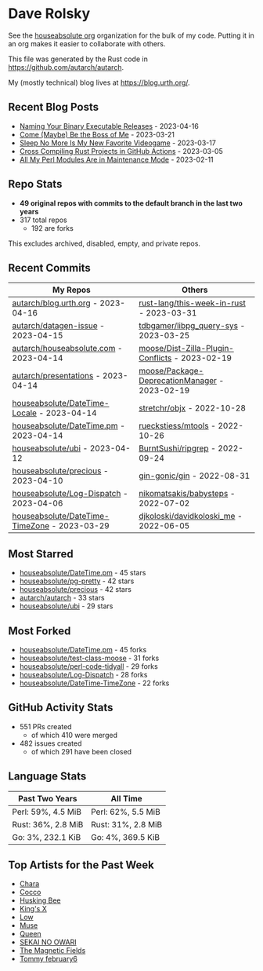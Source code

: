 
# Dave Rolsky

See the [houseabsolute org](https://github.com/houseabsolute) organization for
the bulk of my code. Putting it in an org makes it easier to collaborate with
others.

This file was generated by the Rust code in
https://github.com/autarch/autarch.

My (mostly technical) blog lives at https://blog.urth.org/.

## Recent Blog Posts

- [Naming Your Binary Executable Releases](https://blog.urth.org/2023/04/16/naming-your-binary-executable-releases/) - 2023-04-16
- [Come (Maybe) Be the Boss of Me](https://blog.urth.org/2023/03/21/come-maybe-be-the-boss-of-me/) - 2023-03-21
- [Sleep No More Is My New Favorite Videogame](https://blog.urth.org/2023/03/17/sleep-no-more-is-my-new-favorite-videogame/) - 2023-03-17
- [Cross Compiling Rust Projects in GitHub Actions](https://blog.urth.org/2023/03/05/cross-compiling-rust-projects-in-github-actions/) - 2023-03-05
- [All My Perl Modules Are in Maintenance Mode](https://blog.urth.org/2023/02/11/all-my-perl-modules-are-in-maintenance-mode/) - 2023-02-11


## Repo Stats
- **49 original repos with commits to the default branch in the last two years**
- 317 total repos
  - 192 are forks

This excludes archived, disabled, empty, and private repos.

## Recent Commits
| My Repos | Others |
|----------|--------|
| [autarch/blog.urth.org](https://github.com/autarch/blog.urth.org) - 2023-04-16              | [rust-lang/this-week-in-rust](https://github.com/rust-lang/this-week-in-rust) - 2023-03-31                |
| [autarch/datagen-issue](https://github.com/autarch/datagen-issue) - 2023-04-15              | [tdbgamer/libpg_query-sys](https://github.com/tdbgamer/libpg_query-sys) - 2023-03-25                |
| [autarch/houseabsolute.com](https://github.com/autarch/houseabsolute.com) - 2023-04-14              | [moose/Dist-Zilla-Plugin-Conflicts](https://github.com/moose/Dist-Zilla-Plugin-Conflicts) - 2023-02-19                |
| [autarch/presentations](https://github.com/autarch/presentations) - 2023-04-14              | [moose/Package-DeprecationManager](https://github.com/moose/Package-DeprecationManager) - 2023-02-19                |
| [houseabsolute/DateTime-Locale](https://github.com/houseabsolute/DateTime-Locale) - 2023-04-14              | [stretchr/objx](https://github.com/stretchr/objx) - 2022-10-28                |
| [houseabsolute/DateTime.pm](https://github.com/houseabsolute/DateTime.pm) - 2023-04-14              | [rueckstiess/mtools](https://github.com/rueckstiess/mtools) - 2022-10-26                |
| [houseabsolute/ubi](https://github.com/houseabsolute/ubi) - 2023-04-12              | [BurntSushi/ripgrep](https://github.com/BurntSushi/ripgrep) - 2022-09-24                |
| [houseabsolute/precious](https://github.com/houseabsolute/precious) - 2023-04-10              | [gin-gonic/gin](https://github.com/gin-gonic/gin) - 2022-08-31                |
| [houseabsolute/Log-Dispatch](https://github.com/houseabsolute/Log-Dispatch) - 2023-04-06              | [nikomatsakis/babysteps](https://github.com/nikomatsakis/babysteps) - 2022-07-02                |
| [houseabsolute/DateTime-TimeZone](https://github.com/houseabsolute/DateTime-TimeZone) - 2023-03-29              | [djkoloski/davidkoloski_me](https://github.com/djkoloski/davidkoloski_me) - 2022-06-05                |


## Most Starred
- [houseabsolute/DateTime.pm](https://github.com/houseabsolute/DateTime.pm) - 45 stars
- [houseabsolute/pg-pretty](https://github.com/houseabsolute/pg-pretty) - 42 stars
- [houseabsolute/precious](https://github.com/houseabsolute/precious) - 42 stars
- [autarch/autarch](https://github.com/autarch/autarch) - 33 stars
- [houseabsolute/ubi](https://github.com/houseabsolute/ubi) - 29 stars


## Most Forked
- [houseabsolute/DateTime.pm](https://github.com/houseabsolute/DateTime.pm) - 45 forks
- [houseabsolute/test-class-moose](https://github.com/houseabsolute/test-class-moose) - 31 forks
- [houseabsolute/perl-code-tidyall](https://github.com/houseabsolute/perl-code-tidyall) - 29 forks
- [houseabsolute/Log-Dispatch](https://github.com/houseabsolute/Log-Dispatch) - 28 forks
- [houseabsolute/DateTime-TimeZone](https://github.com/houseabsolute/DateTime-TimeZone) - 22 forks


## GitHub Activity Stats
- 551 PRs created
  - of which 410 were merged
- 482 issues created
  - of which 291 have been closed

## Language Stats
| Past Two Years        | All Time                |
|-----------------------|-------------------------|
| Perl: 59%, 4.5 MiB              | Perl: 62%, 5.5 MiB                |
| Rust: 36%, 2.8 MiB              | Rust: 31%, 2.8 MiB                |
| Go: 3%, 232.1 KiB              | Go: 4%, 369.5 KiB                |


## Top Artists for the Past Week
* [Chara](https://musicbrainz.org/artist/94812064-a7c2-49d2-b6b0-b9e76289bf87)
* [Cocco](https://musicbrainz.org/artist/7f28f385-a591-4f66-80ea-a81a0f2abb54)
* [Husking Bee](https://musicbrainz.org/artist/41fd93c6-8f41-4b14-9968-0e13249fa340)
* [King&#39;s X](https://musicbrainz.org/artist/c8f5272e-8a94-4807-9099-70181e92fc46)
* [Low](https://musicbrainz.org/artist/92de643f-fa8f-4e68-b627-4376711b7b33)
* [Muse](https://musicbrainz.org/artist/9c9f1380-2516-4fc9-a3e6-f9f61941d090)
* [Queen](https://musicbrainz.org/artist/0383dadf-2a4e-4d10-a46a-e9e041da8eb3)
* [SEKAI NO OWARI](https://musicbrainz.org/artist/d9dbfe6a-8346-4337-8614-fe96aab63927)
* [The Magnetic Fields](https://musicbrainz.org/artist/3ff72a59-f39d-411d-9f93-2d4a86413013)
* [Tommy february6](https://musicbrainz.org/artist/ec53333e-2067-44ba-8222-79a40cbef550)

